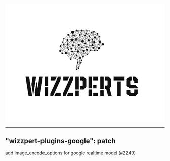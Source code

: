 ![Wizzpert Logo](wizzpert-plugins/assets/logo.png)

---
"wizzpert-plugins-google": patch
---

add image_encode_options for google realtime model (#2249)
